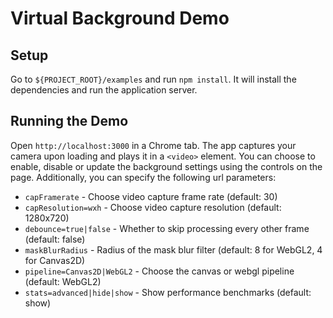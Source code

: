 # Virtual Background Demo

## Setup

Go to `${PROJECT_ROOT}/examples` and run `npm install`. It will install the dependencies and run the application server.

## Running the Demo

Open `http://localhost:3000` in a Chrome tab. The app captures your camera upon loading and plays it in a `<video>` element. You can choose to enable, disable or update the background settings using the controls on the page. Additionally, you can specify the following url parameters:

- `capFramerate` - Choose video capture frame rate (default: 30)
- `capResolution=wxh` - Choose video capture resolution (default: 1280x720)
- `debounce=true|false` - Whether to skip processing every other frame (default: false)
- `maskBlurRadius` - Radius of the mask blur filter (default: 8 for WebGL2, 4 for Canvas2D)
- `pipeline=Canvas2D|WebGL2` - Choose the canvas or webgl pipeline (default: WebGL2)
- `stats=advanced|hide|show` - Show performance benchmarks (default: show)
